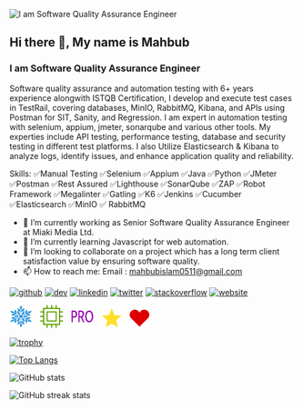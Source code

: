 ![I am Software Quality Assurance Engineer](https://i.imghippo.com/files/aT8537JU.png)
## Hi there 👋, My name is Mahbub
### I am Software Quality Assurance Engineer

Software quality assurance and automation testing with 6+ years experience alongwith ISTQB Certification, I develop and execute test cases in TestRail, covering databases, MinIO, RabbitMQ, Kibana, and APIs using Postman for SIT, Sanity, and Regression. I am expert in automation testing with selenium, appium, jmeter, sonarqube and various other tools. My experties include API testing, performance testing, database and security testing in different test platforms. I also Utilize Elasticsearch & Kibana to analyze logs, identify issues, and enhance application quality and reliability.

Skills: ✅Manual Testing  ✅Selenium  ✅Appium  ✅Java  ✅Python  ✅JMeter  ✅Postman  ✅Rest Assured  ✅Lighthouse  ✅SonarQube  ✅ZAP  ✅Robot Framework ✅Megalinter  ✅Gatling  ✅K6  ✅Jenkins  ✅Cucumber ✅Elasticsearch ✅MinIO ✅ RabbitMQ

- 🔭 I’m currently working as Senior Software Quality Assurance Engineer at Miaki Media Ltd. 
- 🌱 I’m currently learning Javascript for web automation. 
- 👯 I’m looking to collaborate on a project which has a long term client satisfaction value by ensuring software quality. 
- 📫 How to reach me: Email : mahbubislam0511@gmail.com 

[<img src='https://cdn.jsdelivr.net/npm/simple-icons@3.0.1/icons/github.svg' alt='github' height='40'>](https://github.com/mahbubislam0511) [<img src='https://cdn.jsdelivr.net/npm/simple-icons@3.0.1/icons/dev-dot-to.svg' alt='dev' height='40'>](https://dev.to/mahbubislam0511) [<img src='https://cdn.jsdelivr.net/npm/simple-icons@3.0.1/icons/linkedin.svg' alt='linkedin' height='40'>](https://www.linkedin.com/in/mahbubislam0511/) [<img src='https://cdn.jsdelivr.net/npm/simple-icons@3.0.1/icons/twitter.svg' alt='twitter' height='40'>](https://twitter.com/Mahbub0510) [<img src='https://cdn.jsdelivr.net/npm/simple-icons@3.0.1/icons/stackoverflow.svg' alt='stackoverflow' height='40'>](https://stackoverflow.com/users/25050193) [<img src='https://cdn.jsdelivr.net/npm/simple-icons@3.0.1/icons/icloud.svg' alt='website' height='40'>](https://www.linkedin.com/in/mahbubislam0511)

<a href='https://archiveprogram.github.com/'><img src='https://raw.githubusercontent.com/acervenky/animated-github-badges/master/assets/acbadge.gif' width='40' height='40'></a> <a href='https://docs.github.com/en/developers'><img src='https://raw.githubusercontent.com/acervenky/animated-github-badges/master/assets/devbadge.gif' width='40' height='40'></a> <a href='https://github.com/pricing'><img src='https://raw.githubusercontent.com/acervenky/animated-github-badges/master/assets/pro.gif' width='40' height='40'></a> <a href='https://stars.github.com/'><img src='https://raw.githubusercontent.com/acervenky/animated-github-badges/master/assets/starbadge.gif' width='35' height='35'></a> <a href='https://docs.github.com/en/github/supporting-the-open-source-community-with-github-sponsors'><img src='https://raw.githubusercontent.com/acervenky/animated-github-badges/master/assets/sponsorbadge.gif' width='35' height='35'></a> 

[![trophy](https://github-profile-trophy.vercel.app/?username=mahbubislam0511)](https://github.com/ryo-ma/github-profile-trophy)

[![Top Langs](https://github-readme-stats.vercel.app/api/top-langs/?username=mahbubislam0511)](https://github.com/anuraghazra/github-readme-stats)

![GitHub stats](https://github-readme-stats.vercel.app/api?username=mahbubislam0511&show_icons=true)

![GitHub streak stats](https://streak-stats.demolab.com/?user=mahbubislam0511)
